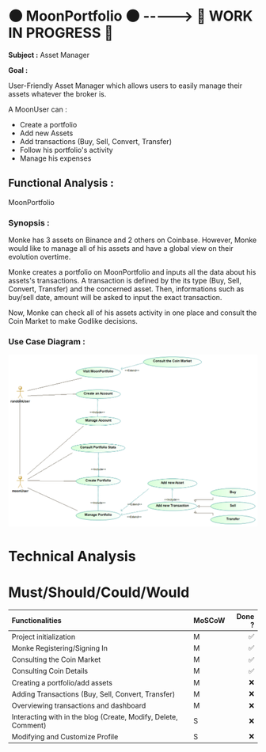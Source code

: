 # :new_moon: MoonPortfolio :new_moon: -----> 🚧 WORK IN PROGRESS 🚧

__Subject :__ Asset Manager

__Goal :__ 

User-Friendly Asset Manager which allows users to easily manage their assets whatever the broker is.

A MoonUser can :
* Create a portfolio
* Add new Assets
* Add transactions (Buy, Sell, Convert, Transfer)
* Follow his portfolio's activity
* Manage his expenses

## Functional Analysis :
MoonPortfolio
### Synopsis :
 
Monke has 3 assets on Binance and 2 others on Coinbase. However, Monke would like to manage all of his assets and have a global view on their evolution overtime.

Monke creates a portfolio on MoonPortfolio and inputs all the data about his assets's transactions.
A transaction is defined by the its type (Buy, Sell, Convert, Transfer) and the concerned asset. Then, informations such as buy/sell date, amount will be asked to input the exact transaction.

Now, Monke can check all of his assets activity in one place and consult the Coin Market to make Godlike decisions.


### Use Case Diagram :
![](documentation/UseCase.PNG "Use Case Diagram")

# Technical Analysis

# Must/Should/Could/Would

| Functionalities                                                  | MoSCoW | Done ? |
| :--------------------                                            | ------ | -----: |
| Project initialization                                           | M |:white_check_mark:|
| Monke Registering/Signing In                                     | M |:white_check_mark:|
| Consulting the Coin Market                                       | M |:white_check_mark:|
| Consulting Coin Details                                          | M |:white_check_mark:|
| Creating a portfolio/add assets                                  | M |:x:|
| Adding Transactions (Buy, Sell, Convert, Transfer)               | M |:x:|
| Overviewing transactions and dashboard                           | M |:x:|
| Interacting with in the blog (Create, Modify, Delete, Comment)   | S |:x:|
| Modifying and Customize Profile                                  | S |:x:|
